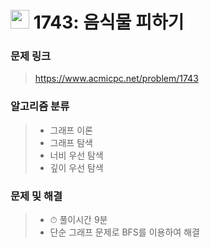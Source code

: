 # <img src="https://d2gd6pc034wcta.cloudfront.net/tier/10.svg" width="30">  1743: 음식물 피하기

### 문제 링크

> https://www.acmicpc.net/problem/1743



### 알고리즘 분류

>- 그래프 이론
>- 그래프 탐색
>- 너비 우선 탐색
>- 깊이 우선 탐색



### 문제 및 해결

>- ⏱ 풀이시간 9분
>- 단순 그래프 문제로 BFS를 이용하여 해결
